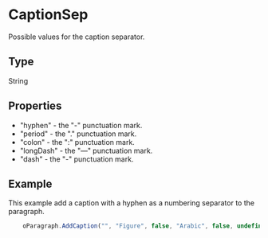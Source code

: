 # CaptionSep

Possible values for the caption separator.

## Type

String

## Properties

- "hyphen" - the "-" punctuation mark.
- "period" - the "." punctuation mark.
- "colon" - the ":" punctuation mark.
- "longDash" - the "—" punctuation mark.
- "dash" - the "-" punctuation mark.

## Example

This example add a caption with a hyphen as a numbering separator to the paragraph.

```javascript
	oParagraph.AddCaption("", "Figure", false, "Arabic", false, undefined, "hyphen");
```
